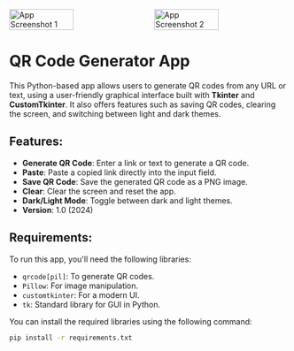 
<div style="display: flex; justify-content: space-between;">
  <img src="images/Image.png" alt="App Screenshot 1" width="48%" />
  <img src="images/Image2.png" alt="App Screenshot 2" width="48%" />
</div>

# QR Code Generator App

This Python-based app allows users to generate QR codes from any URL or text, using a user-friendly graphical interface built with **Tkinter** and **CustomTkinter**. It also offers features such as saving QR codes, clearing the screen, and switching between light and dark themes.

## Features:
- **Generate QR Code**: Enter a link or text to generate a QR code.
- **Paste**: Paste a copied link directly into the input field.
- **Save QR Code**: Save the generated QR code as a PNG image.
- **Clear**: Clear the screen and reset the app.
- **Dark/Light Mode**: Toggle between dark and light themes.
- **Version**: 1.0 (2024)

## Requirements:
To run this app, you'll need the following libraries:

- `qrcode[pil]`: To generate QR codes.
- `Pillow`: For image manipulation.
- `customtkinter`: For a modern UI.
- `tk`: Standard library for GUI in Python.

You can install the required libraries using the following command:

```bash
pip install -r requirements.txt
